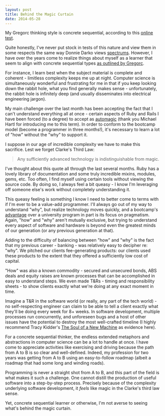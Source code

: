 ```yaml
---
layout: post
title: Behind the Magic Curtain
date: 2014-05-28 
---
```


My Gregorc thinking style is concrete sequential, according to this [online test](http://www.thelearningweb.net/personalthink.html).

Quite honestly, I've never put stock in tests of this nature and view them in some respects the same way Donnie Darko views [spectrums](https://www.youtube.com/watch?v=MqAJ5W2wQH4). However, I have over the years come to realize things about myself as a learner that seem to align with concrete sequential types [as outlined by Gregorc](http://web.cortland.edu/andersmd/learning/gregorc.htm). 

For instance, I learn best when the subject material is complete and coherent - limitless complexity keeps me up at night. Computer science is simultaneously wonderful and frustrating for me in that if you keep looking down the rabbit hole, what you find generally makes sense - unfortunately, the rabbit hole is infinitely deep (and usually disseminates into electrical engineering jargon). 

My main challenge over the last month has been accepting the fact that I can't understand everything all at once - certain aspects of Ruby and Rails I have been forced (to a degree) to accept as [automagic](http://catb.org/jargon/html/A/automagically.html) (thank you Michael Hartl for introducing me to this term). In order to conform to the bootcamp model (become a programmer in three months!), it's necessary to learn a lot of "how" without the "why" to support it. 

I suppose in our age of incredible complexity we have to make this sacrifice. Lest we forget Clarke's Third Law:

> Any sufficiently advanced technology is indistinguishable from magic. 

I've thought about this quote all through the last several months. Ruby has a lovely library of documentation and some truly incredible mixins, modules, gems, etc. Too often, I find myself using certain tools without viewing the source code. By doing so, I always feel a bit queasy - I know I'm leveraging off someone else's work without completely understanding it. 

This queasy feeling is something I know I need to better come to terms with if I'm ever to be a value-add programmer. I'll always go out of my way to understand "why", but realize technology moves quickly, and a bootcamp's [advantage](http://benbrostoff.github.io/2014/05/23/cultural-week-8/) over a university program in part is its focus on pragmatism. Again, "how" and "why" aren't mutually exclusive, but trying to understand every aspect of software and hardware is beyond even the greatest minds of our generation (or any previous generation at that). 

Adding to the difficulty of balancing between "how" and "why" is the fact that my previous career - banking - was relatively easy to decipher re: "why". We pitched our clients fee-generating products: our clients used these products to the extent that they offered a  sufficiently low cost of capital. 

"How" was also a known commodity - secured and unsecured bonds, ABS deals and equity raises are known processes that can be accomplished in easy to understand steps. We even made T&Rs - timing and responsibility sheets - to show clients exactly what we're doing at any exact moment in time.  

Imagine a T&R in the software world (or really, any part of the tech world) - no self-respecting engineer can claim to be able to tell a client exactly what they'll be doing every week for 8+ weeks. In software development, multiple processes run concurrently, and unforeseen bugs and a host of other issues have the potential to destroy the most well-crafted timeline (I highly recommend Tracy Kidder's [The Soul of a New Machine](http://www.amazon.com/The-Soul-A-New-Machine/dp/0316491977) as evidence here).
 
For a concrete sequential thinker, the endless extended metaphors and abstractions in computer science can be a lot to handle at once. I have come to appreciate activities like exercising and driving because the path from A to B is so clear and well-defined. Indeed, my profession for two years was getting from A to B using an easy-to-follow roadmap (albeit a roadmap that had some long and winding roads). 

Programming is never a straight shot from A to B, and this part of the field is what makes it such a challenge. One cannot distill the production of useful software into a step-by-step process. Precisely because of the complexity underlying software development, it *feels* like magic in the Clarke's third law sense. 

Yet, concrete sequential learner or otherwise, I'm not averse to seeing what's behind the magic curtain.
